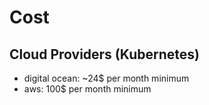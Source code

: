 # Cost

## Cloud Providers (Kubernetes)

- digital ocean: ~24$ per month minimum
- aws: 100$ per month minimum